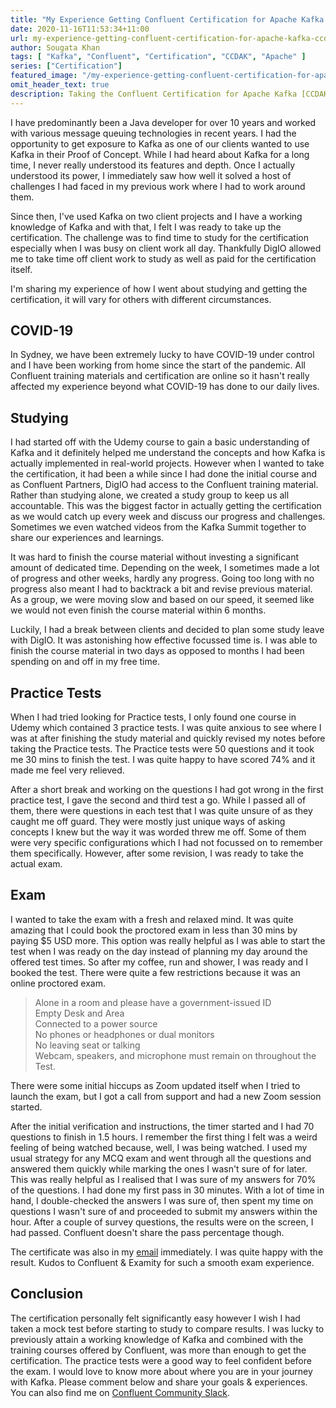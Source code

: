 ```yaml
---
title: "My Experience Getting Confluent Certification for Apache Kafka [CCDAK]"
date: 2020-11-16T11:53:34+11:00
url: my-experience-getting-confluent-certification-for-apache-kafka-ccdak
author: Sougata Khan
tags: [ "Kafka", "Confluent", "Certification", "CCDAK", "Apache" ]
series: ["Certification"]
featured_image: "/my-experience-getting-confluent-certification-for-apache-kafka-ccdak/my-experience-getting-confluent-certification-for-apache-kafka-ccdak-success.jpeg"
omit_header_text: true
description: Taking the Confluent Certification for Apache Kafka [CCDAK] during covid-19
---
```


I have predominantly been a Java developer for over 10 years and worked with various message queuing technologies in recent years. I had the opportunity to get exposure to Kafka as one of our clients wanted to use Kafka in their Proof of Concept. While I had heard about Kafka for a long time, I never really understood its features and depth. Once I actually understood its power, I immediately saw how well it solved a host of challenges I had faced in my previous work where I had to work around them. 

Since then, I've used Kafka on two client projects and I have a working knowledge of Kafka and with that, I felt I was ready to take up the certification. The challenge was to find time to study for the certification especially when I was busy on client work all day. Thankfully DigIO allowed me to take time off client work to study as well as paid for the certification itself. 

I'm sharing my experience of how I went about studying and getting the certification, it will vary for others with different circumstances.

COVID-19
---------------
In Sydney, we have been extremely lucky to have COVID-19 under control and I have been working from home since the start of the pandemic. All Confluent training materials and certification are online so it hasn't really affected my experience beyond what COVID-19 has done to our daily lives.

Studying
---------------
I had started off with the Udemy course to gain a basic understanding of Kafka and it definitely helped me understand the concepts and how Kafka is actually implemented in real-world projects. However when I wanted to take the certification, it had been a while since I had done the initial course and as Confluent Partners, DigIO had access to the Confluent training material. Rather than studying alone, we created a study group to keep us all accountable. This was the biggest factor in actually getting the certification as we would catch up every week and discuss our progress and challenges. Sometimes we even watched videos from the Kafka Summit together to share our experiences and learnings. 

It was hard to finish the course material without investing a significant amount of dedicated time. Depending on the week, I sometimes made a lot of progress and other weeks, hardly any progress. Going too long with no progress also meant I had to backtrack a bit and revise previous material. As a group, we were moving slow and based on our speed, it seemed like we would not even finish the course material within 6 months. 

Luckily, I had a break between clients and decided to plan some study leave with DigIO. It was astonishing how effective focussed time is. I was able to finish the course material in two days as opposed to months I had been spending on and off in my free time.

Practice Tests
---------------
When I had tried looking for Practice tests, I only found one course in Udemy which contained 3 practice tests. I was quite anxious to see where I was at after finishing the study material and quickly revised my notes before taking the Practice tests. The Practice tests were 50 questions and it took me 30 mins to finish the test. I was quite happy to have scored 74% and it made me feel very relieved. 

After a short break and working on the questions I had got wrong in the first practice test, I gave the second and third test a go. While I passed all of them, there were questions in each test that I was quite unsure of as they caught me off guard. They were mostly just unique ways of asking concepts I knew but the way it was worded threw me off. Some of them were very specific configurations which I had not focussed on to remember them specifically. However, after some revision, I was ready to take the actual exam.

Exam
---------------
I wanted to take the exam with a fresh and relaxed mind. It was quite amazing that I could book the proctored exam in less than 30 mins by paying $5 USD more. This option was really helpful as I was able to start the test when I was ready on the day instead of planning my day around the offered test times. So after my coffee, run and shower, I was ready and I booked the test. There were quite a few restrictions because it was an online proctored exam.

> Alone in a room and please have a government-issued ID        
> Empty Desk and Area                         
> Connected to a power source      
> No phones or headphones or dual monitors   
> No leaving seat or talking   
> Webcam, speakers, and microphone must remain on throughout the Test. 

There were some initial hiccups as Zoom updated itself when I tried to launch the exam, but I got a call from support and had a new Zoom session started.

After the initial verification and instructions, the timer started and I had 70 questions to finish in 1.5 hours. I remember the first thing I felt was a weird feeling of being watched because, well, I was being watched. I used my usual strategy for any MCQ exam and went through all the questions and answered them quickly while marking the ones I wasn't sure of for later. This was really helpful as I realised that I was sure of my answers for 70% of the questions. I had done my first pass in 30 minutes. With a lot of time in hand, I double-checked the answers I was sure of, then spent my time on questions I wasn't sure of and proceeded to submit my answers within the hour. After a couple of survey questions, the results were on the screen, I had passed. Confluent doesn't share the pass percentage though.

The certificate was also in my [email](https://www.credential.net/ba4ca1dc-7c9e-4bb3-9e52-2f39247e7528) immediately. I was quite happy with the result. Kudos to Confluent & Examity for such a smooth exam experience.

Conclusion
---------------
The certification personally felt significantly easy however I wish I had taken a mock test before starting to study to compare results. I was lucky to previously attain a working knowledge of Kafka and combined with the training courses offered by Confluent, was more than enough to get the certification. The practice tests were a good way to feel confident before the exam. I would love to know more about where you are in your journey with Kafka. Please comment below and share your goals & experiences. You can also find me on [Confluent Community Slack](https://confluentcommunity.slack.com/team/U017ADMAJPQ).

